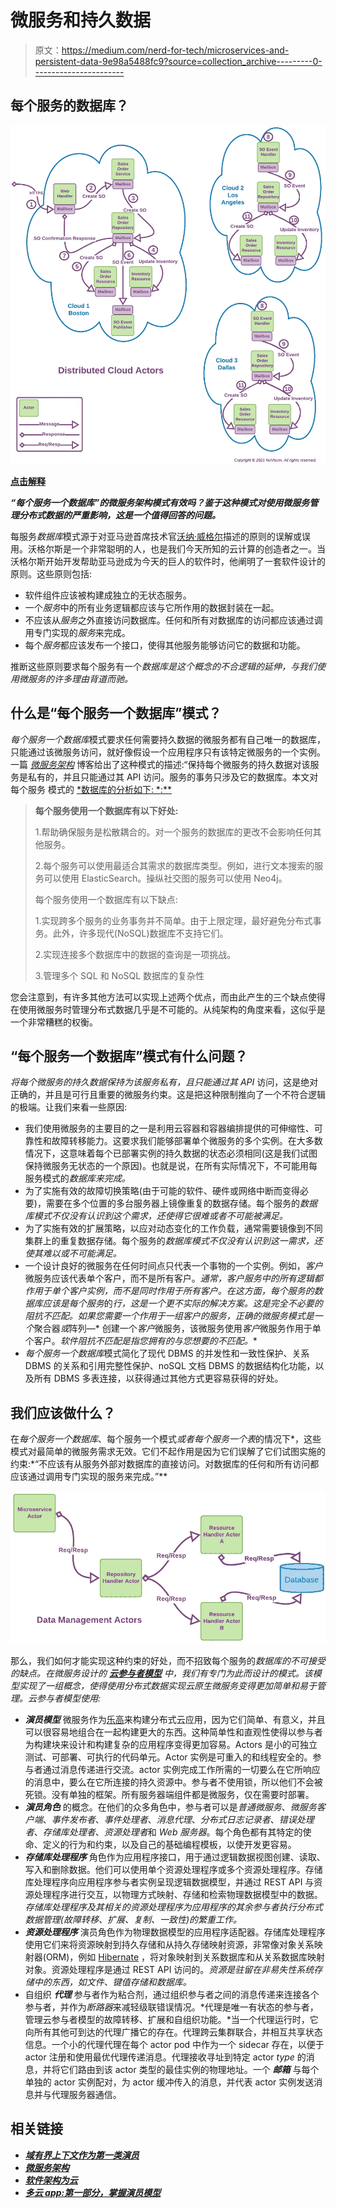 # 微服务和持久数据

> 原文：<https://medium.com/nerd-for-tech/microservices-and-persistent-data-9e98a5488fc9?source=collection_archive---------0----------------------->

## 每个服务的数据库？

![](img/8eeb031f85afd934046af8d1b8352260.png)

[**点击解释**](https://drive.google.com/file/d/10KLDVswfBmWy9nfgtFtRqx7SsJmRKKRU/view?usp=sharing)

***“每个服务一个数据库”的微服务架构模式有效吗？鉴于这种模式对使用微服务管理分布式数据的严重影响，这是一个值得回答的问题。***

每服务*数据库*模式源于对亚马逊首席技术官[沃纳·威格尔](https://en.wikipedia.org/wiki/Werner_Vogels)描述的原则的误解或误用。沃格尔斯是一个非常聪明的人，也是我们今天所知的云计算的创造者之一。当沃格尔斯开始开发帮助亚马逊成为今天的巨人的软件时，他阐明了一套软件设计的原则。这些原则包括:

*   软件组件应该被构建成独立的无状态服务。
*   一个*服务*中的所有业务逻辑都应该与它所作用的数据封装在一起。
*   不应该从*服务*之外直接访问数据库。任何和所有对数据库的访问都应该通过调用专门实现的*服务*来完成。
*   每个*服务*都应该发布一个接口，使得其他服务能够访问它的数据和功能。

推断这些原则要求每个服务有一个*数据库是这个概念的不合逻辑的延伸，与我们使用微服务的许多理由背道而驰。*

## 什么是“每个服务一个数据库”模式？

*每个服务一个数据库*模式要求任何需要持久数据的微服务都有自己唯一的数据库，只能通过该微服务访问，就好像假设一个应用程序只有该特定微服务的一个实例。一篇 [*微服务架构*](https://microservices.io/index.html) 博客给出了这种模式的描述:“保持每个微服务的持久数据对该服务是私有的，并且只能通过其 API 访问。服务的事务只涉及它的数据库。本文对每个服务 模式的 [*数据库的分析如下: *:**](https://microservices.io/patterns/data/database-per-service.html)

> **每个服务使用一个数据库有以下好处:**
> 
> 1.帮助确保服务是松散耦合的。对一个服务的数据库的更改不会影响任何其他服务。
> 
> 2.每个服务可以使用最适合其需求的数据库类型。例如，进行文本搜索的服务可以使用 ElasticSearch。操纵社交图的服务可以使用 Neo4j。
> 
> 每个服务使用一个数据库有以下缺点:
> 
> 1.实现跨多个服务的业务事务并不简单。由于上限定理，最好避免分布式事务。此外，许多现代(NoSQL)数据库不支持它们。
> 
> 2.实现连接多个数据库中的数据的查询是一项挑战。
> 
> 3.管理多个 SQL 和 NoSQL 数据库的复杂性

您会注意到，有许多其他方法可以实现上述两个优点，而由此产生的三个缺点使得在使用微服务时管理分布式数据几乎是不可能的。从纯架构的角度来看，这似乎是一个非常糟糕的权衡。

## “每个服务一个数据库”模式有什么问题？

*将每个微服务的持久数据保持为该服务私有，且只能通过其 API* 访问，这是绝对正确的，并且是可行且重要的微服务约束。这是把这种限制推向了一个不符合逻辑的极端。让我们来看一些原因:

*   我们使用微服务的主要目的之一是利用云容器和容器编排提供的可伸缩性、可靠性和故障转移能力。这要求我们能够部署单个微服务的多个实例。在大多数情况下，这意味着每个已部署实例的持久数据的状态必须相同(这是我们试图保持微服务无状态的一个原因)。也就是说，在所有实际情况下，不可能用每服务模式的*数据库来完成。*
*   为了实施有效的故障切换策略(由于可能的软件、硬件或网络中断而变得必要)，需要在多个位置的多台服务器上镜像重复的数据存储。每个服务的*数据库模式不仅没有认识到这个需求，还使得它很难或者不可能被满足。*
*   为了实施有效的扩展策略，以应对动态变化的工作负载，通常需要镜像到不同集群上的重复数据存储。每个服务的*数据库模式不仅没有认识到这一需求，还使其难以或不可能满足。*
*   一个设计良好的微服务在任何时间点只代表一个事物的一个实例。例如，*客户*微服务应该代表单个客户，而不是所有客户。*通常，客户服务中的所有逻辑都作用于单个客户实例，而不是同时作用于所有客户。*在这方面，每个服务的*数据库应该是每个服务*的*行，这是一个更不实际的解决方案。这是完全不必要的阻抗不匹配。如果您需要一个作用于一组客户的服务，正确的微服务模式是一个*聚合器*或*阵列—* 创建一个*客户*微服务，该微服务使用*客户*微服务作用于单个客户。*软件阻抗不匹配是指您拥有的与您想要的不匹配。**
*   *每个服务一个数据库*模式简化了现代 DBMS 的并发性和一致性保护、关系 DBMS 的关系和引用完整性保护、noSQL 文档 DBMS 的数据结构化功能，以及所有 DBMS 多表连接，以获得通过其他方式更容易获得的好处。

## 我们应该做什么？

在*每个服务一个数据库*、每个服务一个模式*或者每个服务一个表*的情况下*，这些模式对最简单的微服务需求无效。它们不起作用是因为它们误解了它们试图实施的约束:*“不应该有从服务外部对数据库的直接访问。对数据库的任何和所有访问都应该通过调用专门实现的服务来完成。”**

![](img/a945916581e87f5f9e929d332e67bb96.png)

那么，我们如何才能实现这种约束的好处，而不招致每个服务的*数据库的不可接受的缺点。在微服务设计的 [***云参与者模型***](/nerd-for-tech/building-cloud-native-apps-part-1-393d250cf107) 中，我们有专门为此而设计的模式。该模型实现了一组概念，使得使用分布式数据实现云原生微服务变得更加简单和易于管理。云参与者模型使用:*

*   ***演员模型*** 微服务作为[乐高](https://www.lego.com/en-us)来构建分布式云应用，因为它们简单、有意义，并且可以很容易地组合在一起构建更大的东西。这种简单性和直观性使得以参与者为构建块来设计和构建复杂的应用程序变得更加容易。Actors 是小的可独立测试、可部署、可执行的代码单元。Actor 实例是可重入的和线程安全的。参与者通过消息传递进行交流。actor 实例完成工作所需的一切要么在它所响应的消息中，要么在它所连接的持久资源中。参与者不使用锁，所以他们不会被死锁。没有单独的框架。所有服务器端组件都是微服务，仅在需要时部署。
*   ***演员角色*** 的概念。在他们的众多角色中，参与者可以是*普通微服务*、*微服务客户端*、*事件发布者*、*事件处理者*、*消息代理*、*分布式日志记录者*、*错误处理者*、*存储库处理者*、*资源处理者*和 *Web 服务器*。每个角色都有其特定的使命、定义的行为和约束，以及自己的基础编程模板，以使开发更容易。
*   ***存储库处理程序*** 角色作为应用程序接口，用于通过逻辑数据视图创建、读取、写入和删除数据。他们可以使用单个资源处理程序或多个资源处理程序。存储库处理程序向应用程序参与者实例呈现逻辑数据模型，并通过 REST API 与资源处理程序进行交互，以物理方式映射、存储和检索物理数据模型中的数据。*存储库处理程序及其相关的资源处理程序为应用程序的其余参与者执行分布式数据管理(故障转移、扩展、复制、一致性)的繁重工作。*
*   ***资源处理程序*** 演员角色作为物理数据模型的应用程序适配器。存储库处理程序使用它们来将资源映射到持久存储和从持久存储映射资源，非常像对象关系映射器(ORM)，例如 [Hibernate](https://hibernate.org/orm/) ，将对象映射到关系数据库和从关系数据库映射对象。资源处理程序是通过 REST API 访问的。*资源是驻留在非易失性系统存储中的东西，如文件、键值存储和数据库。*
*   自组织 ***代理*** 参与者作为粘合剂，通过组织参与者之间的消息传递来连接各个参与者，并作为*断路器*来减轻级联错误情况。*代理是唯一有状态的参与者，管理云参与者模型的故障转移、扩展和自组织功能。*当一个代理运行时，它向所有其他可到达的代理广播它的存在。代理跨云集群联合，并相互共享状态信息。一个小的代理代理在每个 actor pod 中作为一个 sidecar 存在，以便于 actor 注册和使用最优代理传递消息。代理接收寻址到特定 actor *type* 的消息，并将它们路由到该 actor 类型的最佳实例的物理地址。一个 ***邮箱*** 与每个单独的 actor 实例配对，为 actor 缓冲传入的消息，并代表 actor 实例发送消息并与代理服务器通信。

## 相关链接

*   [***域有界上下文作为第一类演员***](/nerd-for-tech/designing-microservices-4130bc41c046#7a7d)
*   [***微服务架构***](/nerd-for-tech/microservice-architecture-622e4148f1)
*   [***软件架构为云***](/nerd-for-tech/software-architecture-for-the-cloud-c9226150c1f3)
*   [***多云 app:第一部分，掌握演员模型***](/nerd-for-tech/building-cloud-native-apps-part-1-393d250cf107)